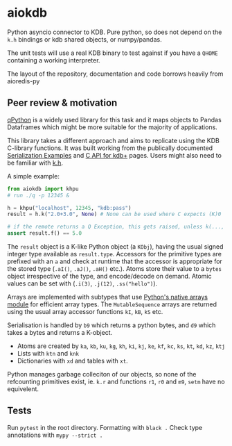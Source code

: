 # aiokdb
Python asyncio connector to KDB.  Pure python, so does not depend on the `k.h` bindings or kdb shared objects, or numpy/pandas.

The unit tests will use a real KDB binary to test against if you have a `QHOME` containing a working interpreter.

The layout of the repository, documentation and code borrows heavily from aioredis-py

## Peer review & motivation

[qPython](https://github.com/exxeleron/qPython) is a widely used library for this task and it maps objects to Pandas Dataframes which might be more suitable for the majority of applications.

This library takes a different approach and aims to replicate using the KDB C-library functions. It was built working from the publically documented [Serialization Examples](https://code.kx.com/q/kb/serialization/) and [C API for kdb+](https://code.kx.com/q/wp/capi/) pages. Users might also need to be familiar with [k.h](https://github.com/KxSystems/ffi/blob/master/include/k.h).

A simple example:

```python
from aiokdb import khpu
# run ./q -p 12345 &

h = khpu("localhost", 12345, "kdb:pass")
result = h.k("2.0+3.0", None) # None can be used where C expects (K)0

# if the remote returns a Q Exception, this gets raised, unless k(..., raise=False)
assert result.f() == 5.0
````

The `result` object is a K-like Python object (a `KObj`), having the usual signed integer type available as `result.type`. Accessors for the primitive types are prefixed with an `a` and check at runtime that the accessor is appropriate for the stored type (`.aI()`, `.aJ()`, `.aH()` etc.). Atoms store their value to a `bytes` object irrespective of the type, and encode/decode on demand. Atomic values can be set with (`.i(3)`, `.j(12)`, `.ss("hello")`).

Arrays are implemented with subtypes that use [Python's native arrays module](https://docs.python.org/3/library/array.html) for efficient array types. The `MutableSequence` arrays are returned using the usual array accessor functions `kI`, `kB`, `kS` etc.

Serialisation is handled by `b9` which returns a python bytes, and `d9` which takes a bytes and returns a K-object.

* Atoms are created by `ka`, `kb`, `ku`, `kg`, `kh`, `ki`, `kj`, `ke`, `kf`, `kc`, `ks`, `kt`, `kd`, `kz`, `ktj`
* Lists with `ktn` and `knk`
* Dictionaries with `xd` and tables with `xt`.

Python manages garbage colleciton of our objects, so none of the refcounting primitives exist, ie. `k.r` and functions `r1`, `r0` and `m9`, `setm` have no equivelent.

## Tests

Run `pytest` in the root directory.
Formatting with `black .`
Check type annotations with `mypy --strict .`


